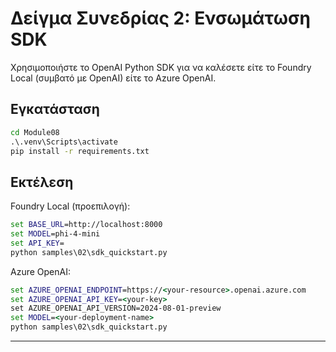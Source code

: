 <!--
CO_OP_TRANSLATOR_METADATA:
{
  "original_hash": "bf711f77cca7c5500e22ff5c032016f1",
  "translation_date": "2025-09-22T19:23:44+00:00",
  "source_file": "Module08/samples/02/README.md",
  "language_code": "el"
}
-->
# Δείγμα Συνεδρίας 2: Ενσωμάτωση SDK

Χρησιμοποιήστε το OpenAI Python SDK για να καλέσετε είτε το Foundry Local (συμβατό με OpenAI) είτε το Azure OpenAI.

## Εγκατάσταση
```cmd
cd Module08
.\.venv\Scripts\activate
pip install -r requirements.txt
```

## Εκτέλεση
Foundry Local (προεπιλογή):
```cmd
set BASE_URL=http://localhost:8000
set MODEL=phi-4-mini
set API_KEY=
python samples\02\sdk_quickstart.py
```

Azure OpenAI:
```cmd
set AZURE_OPENAI_ENDPOINT=https://<your-resource>.openai.azure.com
set AZURE_OPENAI_API_KEY=<your-key>
set AZURE_OPENAI_API_VERSION=2024-08-01-preview
set MODEL=<your-deployment-name>
python samples\02\sdk_quickstart.py
```

---

